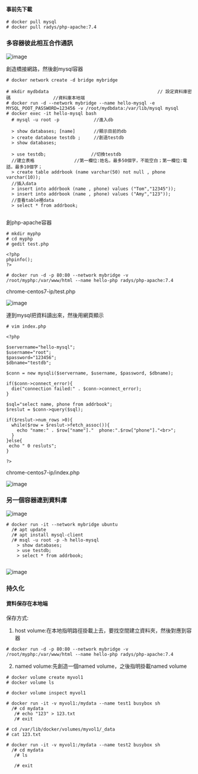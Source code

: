 #### 事前先下載
```
# docker pull mysql
# docker pull radys/php-apache:7.4
```

### 多容器彼此相互合作通訊

![image](https://github.com/zixxizxx/Liux-note/blob/main/110-1%20Docker/image/20211026/image1.jpg)

創造橋接網路，然後創mysql容器
```
# docker network create -d bridge mybridge

# mkdir mydbdata                                         // 設定資料庫密碼                //資料庫本地端
# docker run -d --network mybridge --name hello-mysql -e MYSQL_POOT_PASSWORD=123456 -v /root/mydbdata:/var/lib/mysql mysql
# docker exec -it hello-mysql bash
  # mysql -u root -p             //進入db
  
  > show databases; [name]       //顯示目前的db
  > create database testdb ;     //創造testdb
  > show databases;
  
  > use testdb;                 //切換testdb
  //建立表格               //第一欄位:姓名，最多50個字，不能空白；第一欄位:電話，最多10個字；
  > create table addrbook (name varchar(50) not null , phone varchar(10));
  //插入data
  > insert into addrbook (name , phone) values ("Tom","12345"));
  > insert into addrbook (name , phone) values ("Amy","123"));
  //查看table裡data
  > select * from addrbook;
  
```

創php-apache容器
```
# mkdir myphp
# cd myphp
# gedit test.php

<?php
phpinfo();
?>

# docker run -d -p 80:80 --network mybridge -v  /root/myphp:/var/www/html --name hello-php radys/php-apache:7.4
```
chrome-centos7-ip/test.php

![image](https://github.com/zixxizxx/Liux-note/blob/main/110-1%20Docker/image/20211026/1026-2.jpg)


連到mysql把資料讀出來，然後用網頁顯示
```
# vim index.php

<?php

$servername="hello-mysql";
$username="root";
$password="123456";
$dbname="testdb";

$conn = new mysqli($servername, $username, $password, $dbname);

if($conn->connect_error){
  die("connection failed:" . $conn->connect_error);
}

$sql="select name, phone from addrbook";
$reslut = $conn->query($sql);

if($reslut->num_rows >0){
  while($row = $reslut->fetch_assoc()){
    echo "name:" . $row["name"]."  phone:".$row["phone"]."<br>";
  }
}else{
 echo " 0 resluts";
}

?>

```

chrome-centos7-ip/index.php

![image](https://github.com/zixxizxx/Liux-note/blob/main/110-1%20Docker/image/20211026/1026-3.jpg)


### 另一個容器連到資料庫

![image](https://github.com/zixxizxx/Liux-note/blob/main/110-1%20Docker/image/20211026/image2.jpg)

```
# docker run -it --network mybridge ubuntu
  /# apt update
  /# apt install mysql-client
  /# msql -u root -p -h hello-mysql
    > show databases;
    > use testdb;
    > select * from addrbook;
    
```

![image](https://github.com/zixxizxx/Liux-note/blob/main/110-1%20Docker/image/20211026/1026-4.jpg)


### 持久化
#### 資料保存在本地端
保存方式:
1. host volume:在本地指明路徑掛載上去，要找空間建立資料夾，然後對應到容器
```
# docker run -d -p 80:80 --network mybridge -v /root/myphp:/var/www/html --name hello-php radys/php-apache:7.4
```
2. named volume:先創造一個named volume，之後指明掛載named volume
```
# docker volume create myvol1
# docker volume ls

# docker volume inspect myvol1

# docker run -it -v myvol1:/mydata --name test1 busybox sh
  /# cd mydata
   /# echo "123" > 123.txt
   /# exit
   
# cd /var/lib/docker/volumes/myvol1/_data
# cat 123.txt

# docker run -it -v myvol1:/mydata --name test2 busybox sh
  /# cd mydata
   /# ls
   
   /# exit
```





































